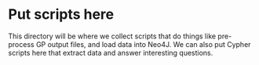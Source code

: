 # Put scripts here

This directory will be where we collect scripts that do things like pre-process 
GP output files, and load data into Neo4J. We can also put Cypher scripts here 
that extract data and answer interesting questions.
